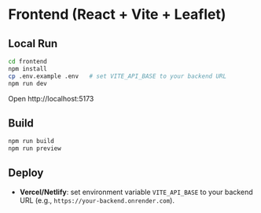 # Frontend (React + Vite + Leaflet)

## Local Run
```bash
cd frontend
npm install
cp .env.example .env   # set VITE_API_BASE to your backend URL
npm run dev
```
Open http://localhost:5173

## Build
```bash
npm run build
npm run preview
```

## Deploy
- **Vercel/Netlify**: set environment variable `VITE_API_BASE` to your backend URL (e.g., `https://your-backend.onrender.com`).
